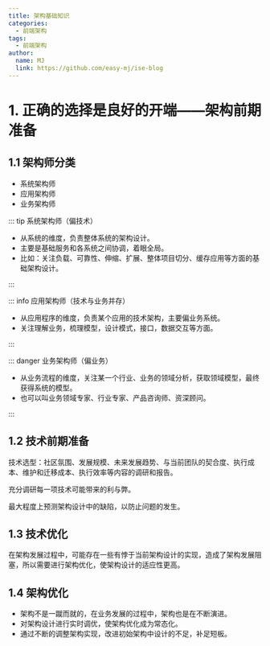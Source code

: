 ```yaml
---
title: 架构基础知识
categories:
  - 前端架构
tags:
  - 前端架构
author:
  name: MJ
  link: https://github.com/easy-mj/ise-blog
---
```


# 1. 正确的选择是良好的开端——架构前期准备

## 1.1 架构师分类

- 系统架构师
- 应用架构师
- 业务架构师

::: tip 系统架构师（偏技术）

- 从系统的维度，负责整体系统的架构设计。
- 主要是基础服务和各系统之间协调，着眼全局。
- 比如：关注负载、可靠性、伸缩、扩展、整体项目切分、缓存应用等方面的基础架构设计。

:::

::: info 应用架构师（技术与业务并存）

- 从应用程序的维度，负责某个应用的技术架构，主要偏业务系统。
- 关注理解业务，梳理模型，设计模式，接口，数据交互等方面。

:::

::: danger 业务架构师（偏业务）

- 从业务流程的维度，关注某一个行业、业务的领域分析，获取领域模型，最终获得系统的模型。
- 也可以叫业务领域专家、行业专家、产品咨询师、资深顾问。

:::

## 1.2 技术前期准备

技术选型：社区氛围、发展规模、未来发展趋势、与当前团队的契合度、执行成本、维护和迁移成本、执行效率等内容的调研和报告。

充分调研每一项技术可能带来的利与弊。

最大程度上预测架构设计中的缺陷，以防止问题的发生。

## 1.3 技术优化

在架构发展过程中，可能存在一些有悖于当前架构设计的实现，造成了架构发展阻塞，所以需要进行架构优化，使架构设计的适应性更高。

## 1.4 架构优化

- 架构不是一蹴而就的，在业务发展的过程中，架构也是在不断演进。
- 对架构设计进行实时调优，使架构优化成为常态化。
- 通过不断的调整架构实现，改进初始架构中设计的不足，补足短板。
